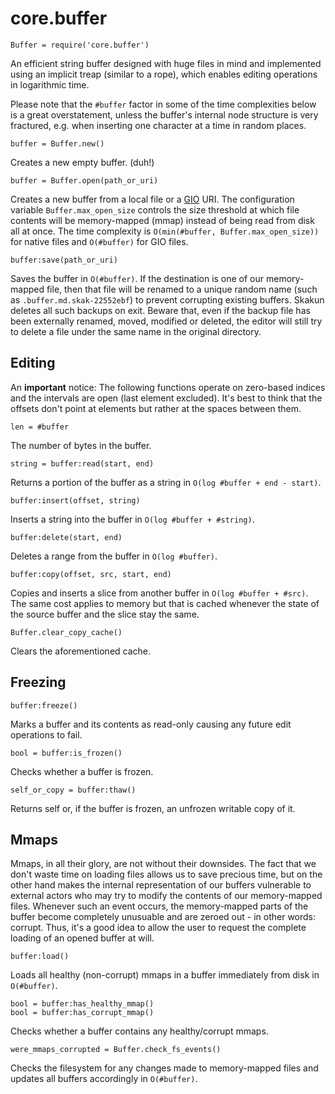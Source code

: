 # core.buffer

    Buffer = require('core.buffer')

An efficient string buffer designed with huge files in mind and implemented
using an implicit treap (similar to a rope), which enables editing operations
in logarithmic time.

Please note that the `#buffer` factor in some of the time complexities below is
a great overstatement, unless the buffer's internal node structure is very
fractured, e.g. when inserting one character at a time in random places.

    buffer = Buffer.new()

Creates a new empty buffer. (duh!)

    buffer = Buffer.open(path_or_uri)

Creates a new buffer from a local file or
a [GIO](https://en.wikipedia.org/wiki/GIO_(software)) URI. The configuration
variable `Buffer.max_open_size` controls the size threshold at which file
contents will be memory-mapped (mmap) instead of being read from disk all at
once. The time complexity is `O(min(#buffer, Buffer.max_open_size))` for native
files and `O(#buffer)` for GIO files.

    buffer:save(path_or_uri)

Saves the buffer in `O(#buffer)`. If the destination is one of our memory-mapped
file, then that file will be renamed to a unique random name (such as
`.buffer.md.skak-22552ebf`) to prevent corrupting existing buffers. Skakun
deletes all such backups on exit. Beware that, even if the backup file has been
externally renamed, moved, modified or deleted, the editor will still try to
delete a file under the same name in the original directory.

## Editing

An **important** notice: The following functions operate on zero-based indices
and the intervals are open (last element excluded). It's best to think that the
offsets don't point at elements but rather at the spaces between them.

    len = #buffer

The number of bytes in the buffer.

    string = buffer:read(start, end)

Returns a portion of the buffer as a string in `O(log #buffer + end - start)`.

    buffer:insert(offset, string)

Inserts a string into the buffer in `O(log #buffer + #string)`.

    buffer:delete(start, end)

Deletes a range from the buffer in `O(log #buffer)`.

    buffer:copy(offset, src, start, end)

Copies and inserts a slice from another buffer in `O(log #buffer + #src)`. The
same cost applies to memory but that is cached whenever the state of the source
buffer and the slice stay the same.

    Buffer.clear_copy_cache()

Clears the aforementioned cache.

## Freezing

    buffer:freeze()

Marks a buffer and its contents as read-only causing any future edit operations
to fail.

    bool = buffer:is_frozen()

Checks whether a buffer is frozen.

    self_or_copy = buffer:thaw()

Returns self or, if the buffer is frozen, an unfrozen writable copy of it.

## Mmaps

Mmaps, in all their glory, are not without their downsides. The fact that we
don't waste time on loading files allows us to save precious time, but on the
other hand makes the internal representation of our buffers vulnerable to
external actors who may try to modify the contents of our memory-mapped files.
Whenever such an event occurs, the memory-mapped parts of the buffer become
completely unusuable and are zeroed out - in other words: corrupt. Thus, it's
a good idea to allow the user to request the complete loading of an opened
buffer at will.

    buffer:load()

Loads all healthy (non-corrupt) mmaps in a buffer immediately from disk in
`O(#buffer)`.

    bool = buffer:has_healthy_mmap()
    bool = buffer:has_corrupt_mmap()

Checks whether a buffer contains any healthy/corrupt mmaps.

    were_mmaps_corrupted = Buffer.check_fs_events()

Checks the filesystem for any changes made to memory-mapped files and updates
all buffers accordingly in `O(#buffer)`.
